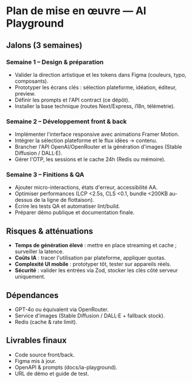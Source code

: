 # Plan de mise en œuvre — AI Playground

## Jalons (3 semaines)

### Semaine 1 – Design & préparation
- Valider la direction artistique et les tokens dans Figma (couleurs, typo, composants).
- Prototyper les écrans clés : sélection plateforme, idéation, éditeur, preview.
- Définir les prompts et l'API contract (ce dépôt).
- Installer la base technique (routes Next/Express, i18n, télémetrie).

### Semaine 2 – Développement front & back
- Implémenter l'interface responsive avec animations Framer Motion.
- Intégrer la sélection plateforme et le flux idées -> contenu.
- Brancher l'API OpenAI/OpenRouter et la génération d'images (Stable Diffusion / DALL·E).
- Gérer l'OTP, les sessions et le cache 24h (Redis ou mémoire).

### Semaine 3 – Finitions & QA
- Ajouter micro-interactions, états d'erreur, accessibilité AA.
- Optimiser performances (LCP <2.5s, CLS <0.1, bundle <200KB au-dessus de la ligne de flottaison).
- Écrire les tests QA et automatiser lint/build.
- Préparer démo publique et documentation finale.

## Risques & atténuations
- **Temps de génération élevé** : mettre en place streaming et cache ; surveiller la latence.
- **Coûts IA** : tracer l'utilisation par plateforme, appliquer quotas.
- **Complexité UI mobile** : prototyper tôt, tester sur appareils réels.
- **Sécurité** : valider les entrées via Zod, stocker les clés côté serveur uniquement.

## Dépendances
- GPT-4o ou équivalent via OpenRouter.
- Service d'images (Stable Diffusion / DALL·E + fallback stock).
- Redis (cache & rate limit).

## Livrables finaux
- Code source front/back.
- Figma mis à jour.
- OpenAPI & prompts (docs/ia-playground).
- URL de démo et guide de test.
